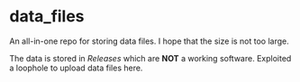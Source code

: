 # data_files
An all-in-one repo for storing data files. I hope that the size is not too large.

The data is stored in _Releases_ which are **NOT** a working software. Exploited a loophole to upload data files here.


